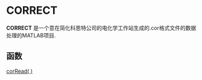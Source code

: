 # CORRECT


**CORRECT** 是一个意在简化科思特公司的电化学工作站生成的.cor格式文件的数据处理的MATLAB项目.


## 函数

[corRead( )](docs/corRead.md)

